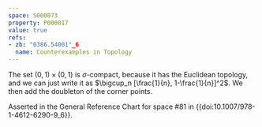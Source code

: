 ```yaml
---
space: S000073
property: P000017
value: true
refs:
- zb: "0386.54001"_6
  name: Counterexamples in Topology
---
```


The set $(0,1) \times (0,1)$ is $\sigma$-compact, because it has the Euclidean topology, and we can just write it as $\bigcup_n [\frac{1}{n}, 1-\frac{1}{n}]^2$. We then add the doubleton of the corner points.

Asserted in the General Reference Chart for space #81 in
{{doi:10.1007/978-1-4612-6290-9_6}}.
